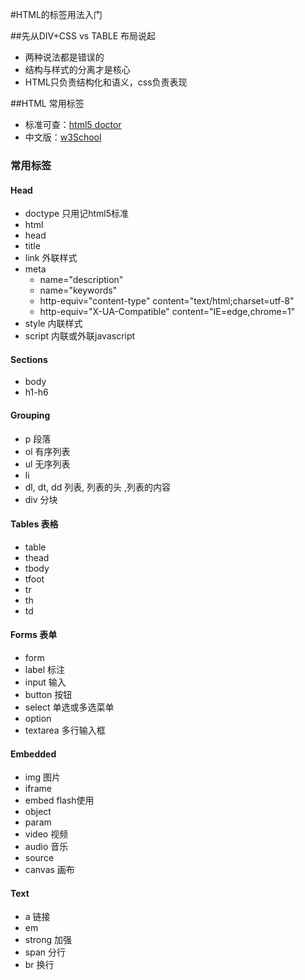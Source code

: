 #HTML的标签用法入门

##先从DIV+CSS vs TABLE 布局说起

- 两种说法都是错误的
- 结构与样式的分离才是核心
- HTML只负责结构化和语义，css负责表现

##HTML 常用标签

- 标准可查：<a href="http://html5doctor.com/" target="_blank">html5 doctor</a>
- 中文版：<a href="http://www.w3school.com.cn/tags/tag_doctype.asp" target="_blank">w3School</a>

### 常用标签

#### Head
- doctype  只用记html5标准
- html 
- head
- title
- link 外联样式
- meta
    - name="description"
    - name="keywords"
    - http-equiv="content-type" content="text/html;charset=utf-8"
    - http-equiv="X-UA-Compatible" content="IE=edge,chrome=1"
- style 内联样式
- script 内联或外联javascript

#### Sections

- body
- h1-h6

#### Grouping

- p  段落
- ol 有序列表
- ul 无序列表
- li
- dl, dt, dd 列表, 列表的头 ,列表的内容
- div 分块

#### Tables 表格

- table
- thead
- tbody
- tfoot
- tr
- th
- td

#### Forms 表单

- form
- label 标注
- input 输入
- button 按钮
- select 单选或多选菜单
- option
- textarea 多行输入框

#### Embedded

- img 图片
- iframe 
- embed flash使用
- object
- param
- video 视频
- audio 音乐
- source 
- canvas 画布

#### Text

- a 链接
- em 
- strong 加强
- span 分行
- br 换行
